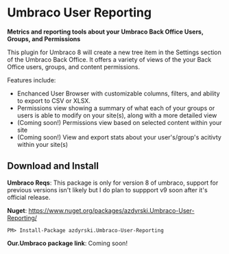 # Umbraco User Reporting
**Metrics and reporting tools about your Umbraco Back Office Users, Groups, and Permissions**

This plugin for Umbraco 8 will create a new tree item in the Settings section of the Umbraco Back Office.  It offers a variety of views of the your Back Office users, groups, and content permissions.

Features include:
* Enchanced User Browser with customizable columns, filters, and ability to export to CSV or XLSX.
* Permissions view showing a summary of what each of your groups or users is able to modify on your site(s), along with a more detailed view
* (Coming soon!) Permissions view based on selected content within your site
* (Coming soon!) View and export stats about your user's/group's acitivty within your site(s)

## Download and Install

**Umbraco Reqs**: This package is only for version 8 of umbraco, support for previous versions isn't likely but I do plan to suppport v9 soon after it's official release.

**Nuget**: https://www.nuget.org/packages/azdyrski.Umbraco-User-Reporting/

`PM> Install-Package azdyrski.Umbraco-User-Reporting`

**Our.Umbraco package link**: Coming soon!
